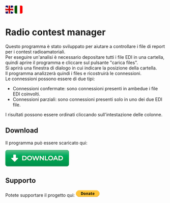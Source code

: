 [![Eng](https://github.com/MarcusMclan/storage/blob/main/buttons/Eng.png)](https://github.com/MarcusMclan/radio-contest-manager/blob/main/README.md)
[![Ita](https://github.com/MarcusMclan/storage/blob/main/buttons/Ita.png)](https://github.com/MarcusMclan/radio-contest-manager/blob/main/README_ita.md)

# Radio contest manager
Questo programma è stato sviluppato per aiutare a controllare i file di report per i contest radioamatoriali.<br/>
Per eseguire un'analisi è necessario depositare tutti i file EDI in una cartella, quindi aprire il programma e cliccare sul pulsante "carica files".<br/>
Si aprirà una finestra di dialogo in cui indicare la posizione della cartella.<br/>
Il programma analizzerà quindi i files e ricostruirà le connessioni.<br/>
Le connessioni possono essere di due tipi:
 - Connessioni confermate: sono connessioni presenti in ambedue i file EDI coinvolti.
 - Connessioni parziali: sono connessioni presenti solo in uno dei due EDI file.

I risultati possono essere ordinati cliccando sull'intestazione delle colonne.

## Download
Il programma può essere scaricato qui:

[![Download](https://github.com/MarcusMclan/storage/blob/main/buttons/download_S.png)](https://github.com/MarcusMclan/radio-contest-manager/archive/refs/tags/v1.0.zip)

## Supporto
Potete supportare il progetto qui: [![Download](https://github.com/MarcusMclan/storage/blob/main/buttons/donate.png)](https://www.paypal.com/donate/?business=UFSZ3KAGRC7ZY&no_recurring=0&currency_code=EUR)

